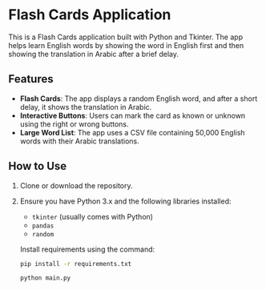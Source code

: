 # Flash Cards Application

This is a Flash Cards application built with Python and Tkinter. The app helps learn English words by showing the word in English first and then showing the translation in Arabic after a brief delay.

## Features

- **Flash Cards**: The app displays a random English word, and after a short delay, it shows the translation in Arabic.
- **Interactive Buttons**: Users can mark the card as known or unknown using the right or wrong buttons.
- **Large Word List**: The app uses a CSV file containing 50,000 English words with their Arabic translations.

## How to Use

1. Clone or download the repository.
2. Ensure you have Python 3.x and the following libraries installed:
   - `tkinter` (usually comes with Python)
   - `pandas`
   - `random`
   
   Install requirements using the command:
   ```bash
   pip install -r requirements.txt

   python main.py


